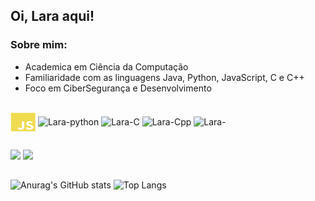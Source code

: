 ## Oi, Lara aqui!

### Sobre mim:

- Academica em Ciência da Computação
- Familiaridade com as linguagens Java, Python, JavaScript, C e C++
- Foco em CiberSegurança e Desenvolvimento 
<div style="display: inline_block"><br>
 <img align="center" alt="Lara-Js" height="30" width="40" src="https://raw.githubusercontent.com/devicons/devicon/master/icons/javascript/javascript-plain.svg">
 <img align="center" alt="Lara-python" height="30" width="40" src="https://cdn.jsdelivr.net/gh/devicons/devicon@latest/icons/python/python-original.svg">
 <img align="center" alt="Lara-C" height="30" width="40" src="https://cdn.jsdelivr.net/gh/devicons/devicon@latest/icons/c/c-original.svg">
 <img align="center" alt="Lara-Cpp" height="30" width="40" src="https://cdn.jsdelivr.net/gh/devicons/devicon@latest/icons/cplusplus/cplusplus-original.svg">
 <img align="center" alt="Lara-" height="30" width="40" src="https://cdn.jsdelivr.net/gh/devicons/devicon@latest/icons/java/java-original.svg">

</div>

##

<div>
  <a href="https://www.linkedin.com/in/lara-stephanny-lima-gomes-0317a82b5" target="_blank"><img src="https://img.shields.io/badge/-LinkedIn-%230077B5?style=for-the-badge&logo=linkedin&logoColor=white" target="_blank"></a> 
 <a href = "mailto:larastephanny05@gmail.com"><img src="https://img.shields.io/badge/-Gmail-%23333?style=for-the-badge&logo=gmail&logoColor=white" target="_blank"></a>
  
</div>

##

![Anurag's GitHub stats](https://github-readme-stats.vercel.app/api?username=LaraSLGomes&show_icons=true&theme=tokyonight)
![Top Langs](https://github-readme-stats.vercel.app/api/top-langs/?username=LaraSLGomes&layout=compact&theme=tokyonight)
